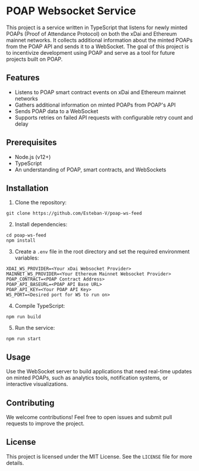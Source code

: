 # POAP Websocket Service

This project is a service written in TypeScript that listens for newly minted POAPs (Proof of Attendance Protocol) on both the xDai and Ethereum mainnet networks. It collects additional information about the minted POAPs from the POAP API and sends it to a WebSocket. The goal of this project is to incentivize development using POAP and serve as a tool for future projects built on POAP.

## Features

- Listens to POAP smart contract events on xDai and Ethereum mainnet networks
- Gathers additional information on minted POAPs from POAP's API
- Sends POAP data to a WebSocket
- Supports retries on failed API requests with configurable retry count and delay

## Prerequisites

- Node.js (v12+)
- TypeScript
- An understanding of POAP, smart contracts, and WebSockets

## Installation

1. Clone the repository:

```
git clone https://github.com/Esteban-V/poap-ws-feed
```

2. Install dependencies:

```
cd poap-ws-feed
npm install
```

3. Create a `.env` file in the root directory and set the required environment variables:

```
XDAI_WS_PROVIDER=<Your xDai Websocket Provider>
MAINNET_WS_PROVIDER=<Your Ethereum Mainnet Websocket Provider>
POAP_CONTRACT=<POAP Contract Address>
POAP_API_BASEURL=<POAP API Base URL>
POAP_API_KEY=<Your POAP API Key>
WS_PORT=<Desired port for WS to run on>
```

4. Compile TypeScript:

```
npm run build
```


5. Run the service:

```
npm run start
```

## Usage

Use the WebSocket server to build applications that need real-time updates on minted POAPs, such as analytics tools, notification systems, or interactive visualizations.

## Contributing

We welcome contributions! Feel free to open issues and submit pull requests to improve the project.

## License

This project is licensed under the MIT License. See the `LICENSE` file for more details.
